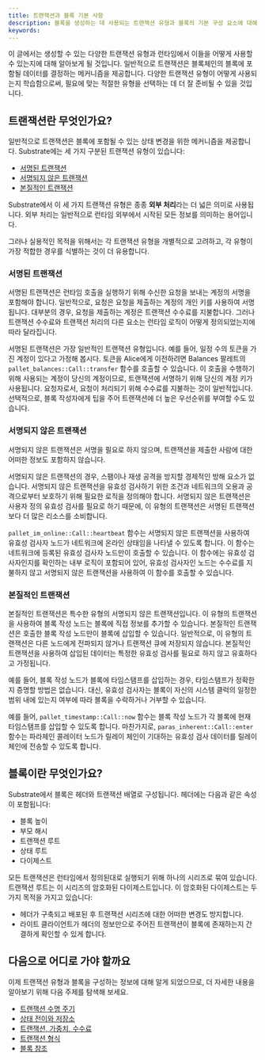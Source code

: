 ```yaml
---
title: 트랜잭션과 블록 기본 사항
description: 블록을 생성하는 데 사용되는 트랜잭션 유형과 블록의 기본 구성 요소에 대해 설명합니다.
keywords:
---
```


이 글에서는 생성할 수 있는 다양한 트랜잭션 유형과 런타임에서 이들을 어떻게 사용할 수 있는지에 대해 알아보게 될 것입니다.
일반적으로 트랜잭션은 블록체인의 블록에 포함될 데이터를 결정하는 메커니즘을 제공합니다.
다양한 트랜잭션 유형이 어떻게 사용되는지 학습함으로써, 필요에 맞는 적절한 유형을 선택하는 데 더 잘 준비될 수 있을 것입니다.

## 트랜잭션란 무엇인가요?

일반적으로 트랜잭션은 블록에 포함될 수 있는 상태 변경을 위한 메커니즘을 제공합니다.
Substrate에는 세 가지 구분된 트랜잭션 유형이 있습니다:

- [서명된 트랜잭션](#서명된-트랜잭션)
- [서명되지 않은 트랜잭션](#서명되지-않은-트랜잭션)
- [본질적인 트랜잭션](#본질적인-트랜잭션)

Substrate에서 이 세 가지 트랜잭션 유형은 종종 **외부 처리**라는 더 넓은 의미로 사용됩니다.
외부 처리는 일반적으로 런타임 외부에서 시작된 모든 정보를 의미하는 용어입니다.

그러나 실용적인 목적을 위해서는 각 트랜잭션 유형을 개별적으로 고려하고, 각 유형이 가장 적합한 경우를 식별하는 것이 더 유용합니다.

### 서명된 트랜잭션

서명된 트랜잭션은 런타임 호출을 실행하기 위해 수신한 요청을 보내는 계정의 서명을 포함해야 합니다.
일반적으로, 요청은 요청을 제출하는 계정의 개인 키를 사용하여 서명됩니다.
대부분의 경우, 요청을 제출하는 계정은 트랜잭션 수수료를 지불합니다. 그러나 트랜잭션 수수료와 트랜잭션 처리의 다른 요소는 런타임 로직이 어떻게 정의되었는지에 따라 달라집니다.

서명된 트랜잭션은 가장 일반적인 트랜잭션 유형입니다.
예를 들어, 일정 수의 토큰을 가진 계정이 있다고 가정해 봅시다.
토큰을 Alice에게 이전하려면 Balances 팔레트의 `pallet_balances::Call::transfer` 함수를 호출할 수 있습니다.
이 호출을 수행하기 위해 사용되는 계정이 당신의 계정이므로, 트랜잭션에 서명하기 위해 당신의 계정 키가 사용됩니다.
요청자로서, 요청이 처리되기 위해 수수료를 지불하는 것이 일반적입니다.
선택적으로, 블록 작성자에게 팁을 주어 트랜잭션에 더 높은 우선순위를 부여할 수도 있습니다.

### 서명되지 않은 트랜잭션

서명되지 않은 트랜잭션은 서명을 필요로 하지 않으며, 트랜잭션을 제출한 사람에 대한 어떠한 정보도 포함하지 않습니다.

서명되지 않은 트랜잭션의 경우, 스팸이나 재생 공격을 방지할 경제적인 방해 요소가 없습니다.
서명되지 않은 트랜잭션을 유효성 검사하기 위한 조건과 네트워크의 오용과 공격으로부터 보호하기 위해 필요한 로직을 정의해야 합니다.
서명되지 않은 트랜잭션은 사용자 정의 유효성 검사를 필요로 하기 때문에, 이 유형의 트랜잭션은 서명된 트랜잭션보다 더 많은 리소스를 소비합니다.

`pallet_im_online::Call::heartbeat` 함수는 서명되지 않은 트랜잭션을 사용하여 유효성 검사자 노드가 네트워크에 온라인 상태임을 나타낼 수 있도록 합니다.
이 함수는 네트워크에 등록된 유효성 검사자 노드만이 호출할 수 있습니다.
이 함수에는 유효성 검사자인지를 확인하는 내부 로직이 포함되어 있어, 유효성 검사자인 노드는 수수료를 지불하지 않고 서명되지 않은 트랜잭션을 사용하여 이 함수를 호출할 수 있습니다.

### 본질적인 트랜잭션

본질적인 트랜잭션은 특수한 유형의 서명되지 않은 트랜잭션입니다.
이 유형의 트랜잭션을 사용하여 블록 작성 노드는 블록에 직접 정보를 추가할 수 있습니다.
본질적인 트랜잭션은 호출한 블록 작성 노드만이 블록에 삽입할 수 있습니다.
일반적으로, 이 유형의 트랜잭션은 다른 노드에게 전파되지 않거나 트랜잭션 큐에 저장되지 않습니다.
본질적인 트랜잭션을 사용하여 삽입된 데이터는 특정한 유효성 검사를 필요로 하지 않고 유효하다고 가정됩니다.

예를 들어, 블록 작성 노드가 블록에 타임스탬프를 삽입하는 경우, 타임스탬프가 정확한지 증명할 방법은 없습니다.
대신, 유효성 검사자는 블록이 자신의 시스템 클럭의 일정한 범위 내에 있는지 여부에 따라 블록을 수락하거나 거부할 수 있습니다.

예를 들어, `pallet_timestamp::Call::now` 함수는 블록 작성 노드가 각 블록에 현재 타임스탬프를 삽입할 수 있도록 합니다.
마찬가지로, `paras_inherent::Call::enter` 함수는 파라체인 콜레이터 노드가 릴레이 체인이 기대하는 유효성 검사 데이터를 릴레이 체인에 전송할 수 있도록 합니다.

## 블록이란 무엇인가요?

Substrate에서 블록은 헤더와 트랜잭션 배열로 구성됩니다.
헤더에는 다음과 같은 속성이 포함됩니다:

- 블록 높이
- 부모 해시
- 트랜잭션 루트
- 상태 루트
- 다이제스트

모든 트랜잭션은 런타임에서 정의된대로 실행되기 위해 하나의 시리즈로 묶여 있습니다.
트랜잭션 루트는 이 시리즈의 암호화된 다이제스트입니다.
이 암호화된 다이제스트는 두 가지 목적을 가지고 있습니다:

- 헤더가 구축되고 배포된 후 트랜잭션 시리즈에 대한 어떠한 변경도 방지합니다.
- 라이트 클라이언트가 헤더의 정보만으로 주어진 트랜잭션이 블록에 존재하는지 간결하게 확인할 수 있게 합니다.

## 다음으로 어디로 가야 할까요

이제 트랜잭션 유형과 블록을 구성하는 정보에 대해 알게 되었으므로, 더 자세한 내용을 알아보기 위해 다음 주제를 탐색해 보세요.

- [트랜잭션 수명 주기](/learn/transaction-lifecycle/)
- [상태 전이와 저장소](/learn/state-transitions-and-storage/)
- [트랜잭션, 가중치, 수수료](/build/tx-weights-fees/)
- [트랜잭션 형식](/reference/transaction-format/)
- [블록 참조](https://paritytech.github.io/substrate/master/sp_runtime/traits/trait.Block.html)
